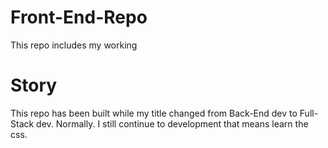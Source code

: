 # Front-End-Repo
This repo includes my working


# Story
This repo has been built while my title changed from Back-End dev to Full-Stack dev. Normally.
I still continue to development that means learn the css.
